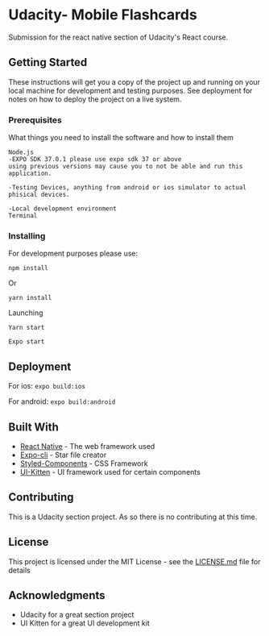 # Udacity- Mobile Flashcards

Submission for the react native section of Udacity's React course.

## Getting Started

These instructions will get you a copy of the project up and running on your local machine for development and testing purposes. See deployment for notes on how to deploy the project on a live system.

### Prerequisites

What things you need to install the software and how to install them

```
Node.js
-EXPO SDK 37.0.1 please use expo sdk 37 or above 
using previous versions may cause you to not be able and run this application.

-Testing Devices, anything from android or ios simulator to actual phisical devices.

-Local development environment
Terminal
```

### Installing

For development purposes please use:

```
npm install
```
Or

```
yarn install
```

Launching

```
Yarn start
```

```
Expo start
```

## Deployment
For ios:
`expo build:ios`

For android:
`expo build:android`

## Built With
* [React Native](https://reactnative.dev/) - The web framework used
* [Expo-cli](https://docs.expo.io/versions/latest/workflow/expo-cli/) - Star file creator
* [Styled-Components](https://styled-components.com/) - CSS Framework
* [UI-Kitten](https://akveo.github.io/react-native-ui-kitten/) - UI framework used for certain components

## Contributing

This is a Udacity section project. As so there is no contributing at this time.



## License

This project is licensed under the MIT License - see the [LICENSE.md](LICENSE.md) file for details

## Acknowledgments

* Udacity for a great section project
* UI Kitten for a great UI development kit
